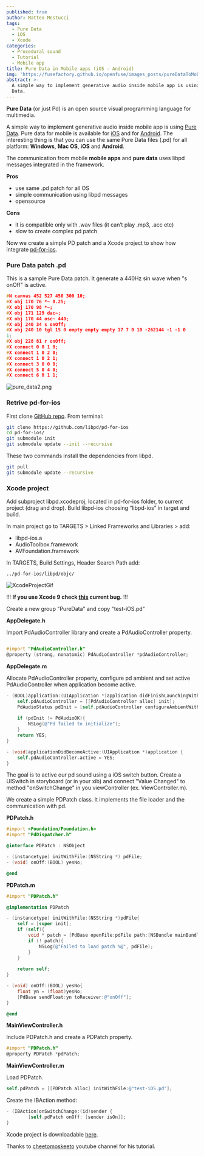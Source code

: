 ```yaml
---
published: true
author: Matteo Mestucci
tags:
  - Pure Data
  - iOS
  - Xcode
categories:
  - Procedural sound
  - Tutorial
  - Mobile app
title: Pure Data in Mobile apps (iOS - Android)
img: 'https://fusefactory.github.io/openfuse/images_posts/pureDataToMobile_cover.jpg'
abstract: >-
  A simple way to implement generative audio inside mobile app is using Pure
  Data.
---
```



**Pure Data** (or just Pd) is an open source visual programming language for multimedia.

A simple way to implement generative audio inside mobile app is using [Pure Data](https://puredata.info/). Pure data for mobile is available for [iOS](https://github.com/libpd/pd-for-ios) and for [Android](https://github.com/libpd/pd-for-android). The interesting thing is that you can use the same Pure Data files (.pd) for all platform: **Windows**, **Mac OS**, **iOS** and **Android**.


The communication from mobile **mobile apps** and **pure data**  uses libpd messages integrated in the framework.

**Pros**
- use same .pd patch for all OS
- simple communication using libpd messages
- opensource

**Cons**
- it is compatible only with .wav files (it can’t play .mp3, .acc etc)
- slow to create complex pd patch


Now we create a simple PD patch and a Xcode project to show how integrate [pd-for-ios](https://github.com/libpd/pd-for-ios).

### Pure Data patch .pd
This is a sample Pure Data patch. It generate a 440Hz sin wave when "s onOff" is active.

```c
#N canvas 452 527 450 300 10;
#X obj 170 76 *~ 0.25;
#X obj 170 98 *~;
#X obj 171 129 dac~;
#X obj 170 44 osc~ 440;
#X obj 240 34 s onOff;
#X obj 240 10 tgl 15 0 empty empty empty 17 7 0 10 -262144 -1 -1 0
1;
#X obj 228 81 r onOff;
#X connect 0 0 1 0;
#X connect 1 0 2 0;
#X connect 1 0 2 1;
#X connect 3 0 0 0;
#X connect 5 0 4 0;
#X connect 6 0 1 1;
```

![pure_data2.png]({{site.baseurl}}/images_posts/pure_data2.png)

### Retrive pd-for-ios
First clone [GitHub repo](https://github.com/libpd/pd-for-ios).  From terminal:

```Bash
git clone https://github.com/libpd/pd-for-ios
cd pd-for-ios/
git submodule init
git submodule update --init --recursive
```
These two commands install the dependencies from libpd.
```Bash
git pull
git submodule update --recursive
```

### Xcode project

Add subproject libpd.xcodeproj, located in pd-for-ios folder, to current project (drag and drop).
Build libpd-ios choosing “libpd-ios” in target and build.

In main project go to TARGETS > Linked Frameworks and Libraries > add:
- libpd-ios.a
- AudioToolbox.framework
- AVFoundation.framework

In TARGETS, Build Settings, Header Search Path add:
```
../pd-for-ios/libpd/objc/
```

![XcodeProjectGif]({{site.baseurl}}/images_posts/pure-data.gif)


!!! **If you use Xcode 9 check [this](https://github.com/libpd/pd-for-ios/issues/19) current bug.** !!!

Create a new group "PureData" and copy "test-iOS.pd"

**AppDelegate.h**

Import PdAudioController library and create a PdAudioController property.

```Objective-C

#import "PdAudioController.h"
@property (strong, nonatomic) PdAudioController *pdAudioController;
```

**AppDelegate.m**

Allocate PdAudioController property, configure pd ambient and set active PdAudioController when application become active.

```Objective-C
- (BOOL)application:(UIApplication *)application didFinishLaunchingWithOptions:(NSDictionary *)launchOptions {
    self.pdAudioController = [[PdAudioController alloc] init];
    PdAudioStatus pdInit = [self.pdAudioController configureAmbientWithSampleRate:44100 numberChannels:2 mixingEnabled:YES];
    
    if (pdInit != PdAudioOK){
        NSLog(@"Pd failed to initialize");
    }
    return YES;
}

- (void)applicationDidBecomeActive:(UIApplication *)application {
    self.pdAudioController.active = YES;
}
```


The goal is to active our pd sound using a iOS switch button.
Create a UISwitch in storyboard (or in your xib) and connect "Value Changed" to method "onSwitchChange" in you viewController (ex. ViewController.m).

We create a simple PDPatch class. It implements the file loader and the communication with pd.

**PDPatch.h**
```Objective-C
#import <Foundation/Foundation.h>
#import "PdDispatcher.h"

@interface PDPatch : NSObject

- (instancetype) initWithFile:(NSString *) pdFile;
- (void) onOff:(BOOL) yesNo;

@end
```

**PDPatch.m**
```Objective-C
#import "PDPatch.h"

@implementation PDPatch

- (instancetype) initWithFile:(NSString *)pdFile{
    self = [super init];
    if (self){
        void * patch = [PdBase openFile:pdFile path:[NSBundle mainBundle].resourcePath];
        if (! patch){
            NSLog(@"Failed to load patch %@", pdFile);
        }
    }
    
    return self;
}

- (void) onOff:(BOOL) yesNo{
    float yn = (float)yesNo;
    [PdBase sendFloat:yn toReceiver:@"onOff"];
}

@end

```

**MainViewController.h** 

Include PDPatch.h and create a PDPatch property.
```Objective-C
#import "PDPatch.h"
@property PDPatch *pdPatch;
```

**MainViewController.m** 

Load PDPatch.
```Objective-C
self.pdPatch = [[PDPatch alloc] initWithFile:@"test-iOS.pd"];
```
Create the IBAction method:
```Objective-C
- (IBAction)onSwitchChange:(id)sender {
        [self.pdPatch onOff: [sender isOn]];
}
```


Xcode project is downloadable [here](https://github.com/fusefactory/openfuse/blob/master/zip_posts/Example-PureData.zip).

Thanks to  [cheetomoskeeto](https://www.youtube.com/channel/UC-RatzHn1ukuuINLqnbBYeg) youtube channel for his tutorial.
